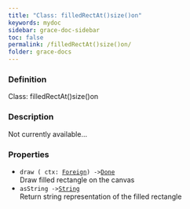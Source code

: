 ```yaml
---
title: "Class: filledRectAt()size()on"
keywords: mydoc
sidebar: grace-doc-sidebar
toc: false
permalink: /filledRectAt()size()on/
folder: grace-docs
---
```


### Definition
Class: filledRectAt()size()on  

### Description
Not currently available...  

### Properties
  
- `draw ( ctx: `[`Foreign`](/grace-documentation/Foreign)`) ->`[`Done`](/grace-documentation/404)  
Draw filled rectangle on the canvas
- `asString ->`[`String`](/grace-documentation/404)  
Return string representation of the filled rectangle
